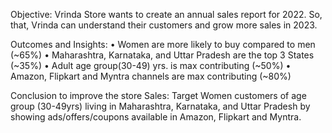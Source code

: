 Objective: Vrinda Store wants to create an annual sales report for 2022. So, that, Vrinda can understand their customers and grow more sales in 2023.

Outcomes and Insights:
•	Women are more likely to buy compared to men (~65%)
•	Maharashtra, Karnataka, and Uttar Pradesh are the top 3 States (~35%)
•	Adult age group(30-49) yrs. is max contributing (~50%)
•	Amazon, Flipkart and Myntra channels are max contributing (~80%)

Conclusion to improve the store Sales: 
Target Women customers of age group (30-49yrs) living in Maharashtra, Karnataka, and Uttar Pradesh by showing ads/offers/coupons available in Amazon, Flipkart and Myntra.

